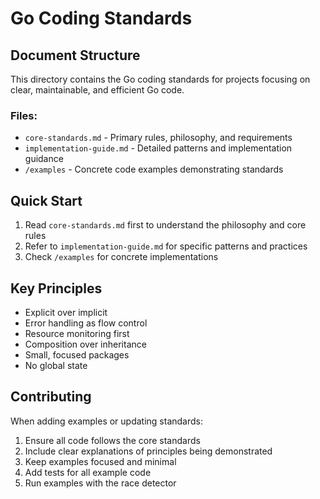 # Go Coding Standards

## Document Structure

This directory contains the Go coding standards for projects focusing on clear, maintainable, and efficient Go code.

### Files:
- `core-standards.md` - Primary rules, philosophy, and requirements
- `implementation-guide.md` - Detailed patterns and implementation guidance
- `/examples` - Concrete code examples demonstrating standards

## Quick Start

1. Read `core-standards.md` first to understand the philosophy and core rules
2. Refer to `implementation-guide.md` for specific patterns and practices
3. Check `/examples` for concrete implementations

## Key Principles

- Explicit over implicit
- Error handling as flow control
- Resource monitoring first
- Composition over inheritance
- Small, focused packages
- No global state

## Contributing

When adding examples or updating standards:
1. Ensure all code follows the core standards
2. Include clear explanations of principles being demonstrated
3. Keep examples focused and minimal
4. Add tests for all example code
5. Run examples with the race detector